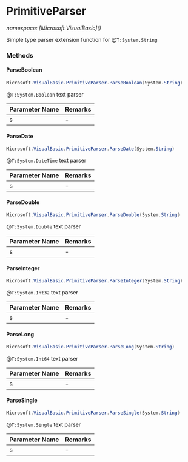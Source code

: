 ﻿# PrimitiveParser
_namespace: [Microsoft.VisualBasic](<a href="#" onClick="load('/docs/Microsoft.VisualBasic/index.md')"></a>)_

Simple type parser extension function for @``T:System.String``



### Methods

#### ParseBoolean
```csharp
Microsoft.VisualBasic.PrimitiveParser.ParseBoolean(System.String)
```
@``T:System.Boolean`` text parser

|Parameter Name|Remarks|
|--------------|-------|
|s|-|


#### ParseDate
```csharp
Microsoft.VisualBasic.PrimitiveParser.ParseDate(System.String)
```
@``T:System.DateTime`` text parser

|Parameter Name|Remarks|
|--------------|-------|
|s|-|


#### ParseDouble
```csharp
Microsoft.VisualBasic.PrimitiveParser.ParseDouble(System.String)
```
@``T:System.Double`` text parser

|Parameter Name|Remarks|
|--------------|-------|
|s|-|


#### ParseInteger
```csharp
Microsoft.VisualBasic.PrimitiveParser.ParseInteger(System.String)
```
@``T:System.Int32`` text parser

|Parameter Name|Remarks|
|--------------|-------|
|s|-|


#### ParseLong
```csharp
Microsoft.VisualBasic.PrimitiveParser.ParseLong(System.String)
```
@``T:System.Int64`` text parser

|Parameter Name|Remarks|
|--------------|-------|
|s|-|


#### ParseSingle
```csharp
Microsoft.VisualBasic.PrimitiveParser.ParseSingle(System.String)
```
@``T:System.Single`` text parser

|Parameter Name|Remarks|
|--------------|-------|
|s|-|



